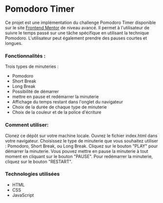 # Pomodoro Timer
Ce projet est une implémentation du challenge Pomodoro Timer disponible sur le site [Frontend Mentor](https://www.frontendmentor.io/challenges/pomodoro-app-KBFnycJ6G "frontendmentor pomodoro-app") de niveau avancé. Il permet à l'utilisateur de suivre le temps passé sur une tâche spécifique en utilisant la technique Pomodoro. L'utilisateur peut également prendre des pauses courtes et longues.


### Fonctionnalités :
Trois types de minuteries : 
- Pomodoro
- Short Break
- Long Break
- Possibilité de démarrer 
- mettre en pause et redémarrer la minuterie
- Affichage du temps restant dans l'onglet du navigateur
- Choix de la durée de chaque type de minuterie
- Choix de la couleur et de la police d'écriture

### Comment utiliser:
Clonez ce dépôt sur votre machine locale.
Ouvrez le fichier index.html dans votre navigateur.
Choisissez le type de minuterie que vous souhaitez utiliser : Pomodoro, Short Break, ou Long Break.
Cliquez sur le bouton "PLAY" pour démarrer la minuterie.
Vous pouvez mettre en pause la minuterie à tout moment en cliquant sur le bouton "PAUSE".
Pour redémarrer la minuterie, cliquez sur le bouton "RESTART".

### Technologies utilisées
- HTML
- CSS
- JavaScript